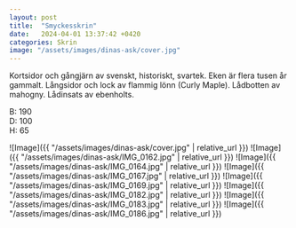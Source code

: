 ```yaml
---
layout: post
title:  "Smyckesskrin"
date:   2024-04-01 13:37:42 +0420
categories: Skrin
image: "/assets/images/dinas-ask/cover.jpg"
---
```

Kortsidor och gångjärn av svenskt, historiskt, svartek. Eken är flera tusen år gammalt. Långsidor och lock av flammig lönn (Curly Maple). Lådbotten av mahogny. Lådinsats av ebenholts.

B: 190\
D: 100\
H: 65

![Image]({{ "/assets/images/dinas-ask/cover.jpg" | relative_url }})
![Image]({{ "/assets/images/dinas-ask/IMG_0162.jpg" | relative_url }})
![Image]({{ "/assets/images/dinas-ask/IMG_0164.jpg" | relative_url }})
![Image]({{ "/assets/images/dinas-ask/IMG_0167.jpg" | relative_url }})
![Image]({{ "/assets/images/dinas-ask/IMG_0169.jpg" | relative_url }})
![Image]({{ "/assets/images/dinas-ask/IMG_0182.jpg" | relative_url }})
![Image]({{ "/assets/images/dinas-ask/IMG_0183.jpg" | relative_url }})
![Image]({{ "/assets/images/dinas-ask/IMG_0186.jpg" | relative_url }})

